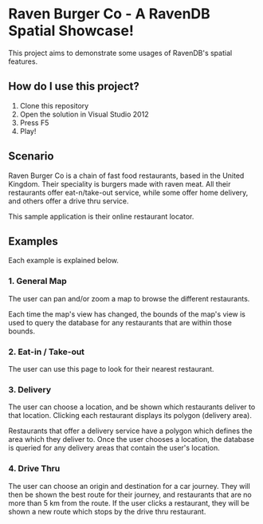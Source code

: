 # Raven Burger Co - A RavenDB Spatial Showcase!

This project aims to demonstrate some usages of RavenDB's spatial features.

## How do I use this project?

1. Clone this repository
2. Open the solution in Visual Studio 2012
3. Press F5
4. Play!

## Scenario

Raven Burger Co is a chain of fast food restaurants, based in the United Kingdom. Their speciality is burgers made with raven meat. All their restaurants offer eat-n/take-out service, while some offer home delivery, and others offer a drive thru service.

This sample application is their online restaurant locator.

## Examples

Each example is explained below.

### 1. General Map

The user can pan and/or zoom a map to browse the different restaurants.

Each time the map's view has changed, the bounds of the map's view is used to query the database for any restaurants that are within those bounds.

### 2. Eat-in / Take-out

The user can use this page to look for their nearest restaurant.

### 3. Delivery

The user can choose a location, and be shown which restaurants deliver to that location. Clicking each restaurant displays its polygon (delivery area).

Restaurants that offer a delivery service have a polygon which defines the area which they deliver to. Once the user chooses a location, the database is queried for any delivery areas that contain the user's location.

### 4. Drive Thru

The user can choose an origin and destination for a car journey. They will then be shown the best route for their journey, and restaurants that are no more than 5 km from the route. If the user clicks a restaurant, they will be shown a new route which stops by the drive thru restaurant.
